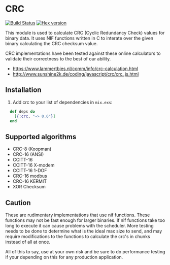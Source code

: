 # CRC

[![Build
Status](https://travis-ci.org/TattdCodeMonkey/crc.png?branch=master)](https://travis-ci.org/TattdCodeMonkey/crc)
[![Hex version](https://img.shields.io/hexpm/v/crc.svg "Hex
version")](https://hex.pm/packages/crc)

This module is used to calculate CRC (Cyclic Redundancy Check) values for binary data. It uses NIF functions written in C to interate over the given binary calculating the CRC checksum value.

CRC implementations have been tested against these online calculators to validate their correctness to the best of our ability.

-  https://www.lammertbies.nl/comm/info/crc-calculation.html
-  http://www.sunshine2k.de/coding/javascript/crc/crc_js.html

## Installation

  1. Add crc to your list of dependencies in `mix.exs`:

```elixir
  def deps do
    [{:crc, "~> 0.6"}]
  end
```

## Supported algorithms

- CRC-8 (Koopman)
- CRC-16 (ANSI)
- CCITT-16
- CCITT-16 X-modem
- CCITT-16 1-DOF
- CRC-16 modbus
- CRC-16 KERMIT
- XOR Checksum

## Caution

These are rudimentary implementations that use nif functions. These functions may not be fast enough for larger binaries. If nif functions take too long to execute it can cause problems with the scheduler. More testing needs to be done to determine what is the ideal max size to send, and may require modifications to the functions to calculate the crc's in chunks instead of all at once.

All of this to say, use at your own risk and be sure to do performance testing if your depending on this for any production application.

